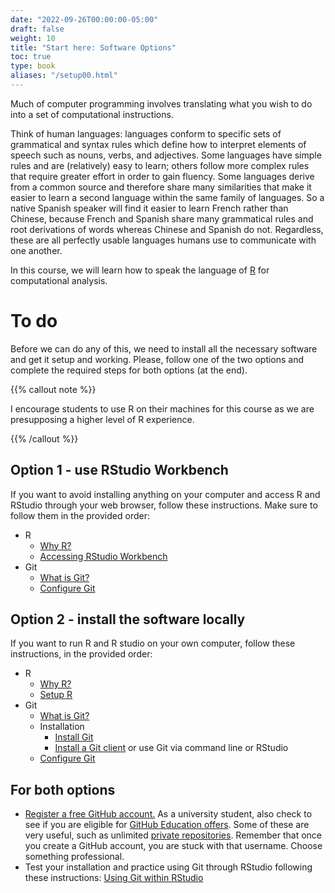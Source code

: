 ```yaml
---
date: "2022-09-26T00:00:00-05:00"
draft: false
weight: 10
title: "Start here: Software Options"
toc: true
type: book
aliases: "/setup00.html"
---
```


Much of computer programming involves translating what you wish to do into a set of computational instructions. 

Think of human languages: languages conform to specific sets of grammatical and syntax rules which define how to interpret elements of speech such as nouns, verbs, and adjectives. Some languages have simple rules and are (relatively) easy to learn; others follow more complex rules that require greater effort in order to gain fluency. Some languages derive from a common source and therefore share many similarities that make it easier to learn a second language within the same family of languages. So a native Spanish speaker will find it easier to learn French rather than Chinese, because French and Spanish share many grammatical rules and root derivations of words whereas Chinese and Spanish do not. Regardless, these are all perfectly usable languages humans use to communicate with one another.

In this course, we will learn how to speak the language of [R](https://www.r-project.org/) for computational analysis.

# To do

Before we can do any of this, we need to install all the necessary software and get it setup and working.
Please, follow one of the two options and complete the required steps for both options (at the end).

{{% callout note %}}

I encourage students to use R on their machines for this course as we are presupposing a higher level of R experience. 

{{% /callout %}}

## Option 1 - use RStudio Workbench

If you want to avoid installing anything on your computer and access R and RStudio through your web browser, follow these instructions. Make sure to follow them in the provided order:

* R
    * [Why R?](/setup/what-is-r/)
    * [Accessing RStudio Workbench](/setup/r-server/)
* Git
    * [What is Git?](/setup/what-is-git/)
    * [Configure Git](/setup/git-configure/)

## Option 2 - install the software locally

If you want to run R and R studio on your own computer, follow these instructions, in the provided order:

* R
    * [Why R?](/setup/what-is-r/)
    * [Setup R](/setup/r/)
* Git
    * [What is Git?](/setup/what-is-git/)
    * Installation
        * [Install Git](/setup/git/)
        * [Install a Git client](/setup/git-clients/) or use Git via command line or RStudio
    * [Configure Git](/setup/git-configure/)


## For both options

* [Register a free GitHub account.](https://github.com/) As a university student, also check to see if you are eligible for [GitHub Education offers](https://education.github.com/). Some of these are very useful, such as unlimited [private repositories](https://help.github.com/articles/what-plan-should-i-choose/). Remember that once you create a GitHub account, you are stuck with that username. Choose something professional.
* Test your installation and practice using Git through RStudio following these instructions: [Using Git within RStudio](/setup/git-with-rstudio/)